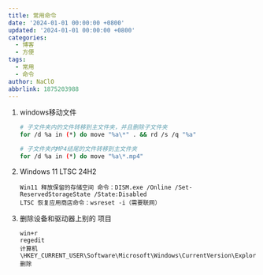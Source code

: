 ```yaml
---
title: 常用命令
date: '2024-01-01 00:00:00 +0800'
updated: '2024-01-01 00:00:00 +0800'
categories:
  - 博客
  - 方便
tags:
  - 常用
  - 命令
author: NaClO
abbrlink: 1875203988
---
```


1. windows移动文件

   ```bash
   # 子文件夹内的文件转移到主文件夹，并且删除子文件夹
   for /d %a in (*) do move "%a\*" . && rd /s /q "%a"
   
   # 子文件夹内MP4结尾的文件转移到主文件夹
   for /d %a in (*) do move "%a\*.mp4"
   ```

2. Windows 11 LTSC 24H2

   ```
   Win11 释放保留的存储空间 命令：DISM.exe /Online /Set-ReservedStorageState /State:Disabled
   LTSC 恢复应用商店命令：wsreset -i（需要联网）
   ```

3. 删除设备和驱动器上别的 项目

   ```
   win+r
   regedit
   计算机\HKEY_CURRENT_USER\Software\Microsoft\Windows\CurrentVersion\Explorer\MyComputer\NameSpace
   删除
   ```